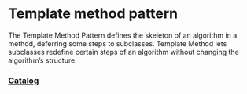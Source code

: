 # Template method pattern

The Template Method Pattern defines the skeleton of an algorithm in a method, deferring some steps to subclasses. Template Method lets subclasses redefine certain steps of an algorithm without changing the algorithm’s structure.

### [Catalog](https://refactoring.guru/design-patterns/template-method)
